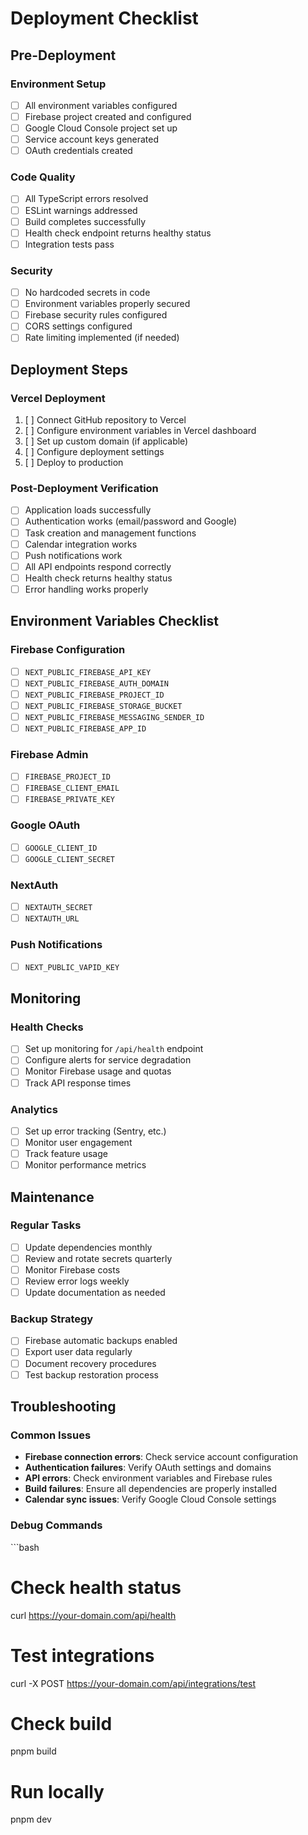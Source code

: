 # Deployment Checklist

## Pre-Deployment

### Environment Setup
- [ ] All environment variables configured
- [ ] Firebase project created and configured
- [ ] Google Cloud Console project set up
- [ ] Service account keys generated
- [ ] OAuth credentials created

### Code Quality
- [ ] All TypeScript errors resolved
- [ ] ESLint warnings addressed
- [ ] Build completes successfully
- [ ] Health check endpoint returns healthy status
- [ ] Integration tests pass

### Security
- [ ] No hardcoded secrets in code
- [ ] Environment variables properly secured
- [ ] Firebase security rules configured
- [ ] CORS settings configured
- [ ] Rate limiting implemented (if needed)

## Deployment Steps

### Vercel Deployment
1. [ ] Connect GitHub repository to Vercel
2. [ ] Configure environment variables in Vercel dashboard
3. [ ] Set up custom domain (if applicable)
4. [ ] Configure deployment settings
5. [ ] Deploy to production

### Post-Deployment Verification
- [ ] Application loads successfully
- [ ] Authentication works (email/password and Google)
- [ ] Task creation and management functions
- [ ] Calendar integration works
- [ ] Push notifications work
- [ ] All API endpoints respond correctly
- [ ] Health check returns healthy status
- [ ] Error handling works properly

## Environment Variables Checklist

### Firebase Configuration
- [ ] `NEXT_PUBLIC_FIREBASE_API_KEY`
- [ ] `NEXT_PUBLIC_FIREBASE_AUTH_DOMAIN`
- [ ] `NEXT_PUBLIC_FIREBASE_PROJECT_ID`
- [ ] `NEXT_PUBLIC_FIREBASE_STORAGE_BUCKET`
- [ ] `NEXT_PUBLIC_FIREBASE_MESSAGING_SENDER_ID`
- [ ] `NEXT_PUBLIC_FIREBASE_APP_ID`

### Firebase Admin
- [ ] `FIREBASE_PROJECT_ID`
- [ ] `FIREBASE_CLIENT_EMAIL`
- [ ] `FIREBASE_PRIVATE_KEY`

### Google OAuth
- [ ] `GOOGLE_CLIENT_ID`
- [ ] `GOOGLE_CLIENT_SECRET`

### NextAuth
- [ ] `NEXTAUTH_SECRET`
- [ ] `NEXTAUTH_URL`

### Push Notifications
- [ ] `NEXT_PUBLIC_VAPID_KEY`

## Monitoring

### Health Checks
- [ ] Set up monitoring for `/api/health` endpoint
- [ ] Configure alerts for service degradation
- [ ] Monitor Firebase usage and quotas
- [ ] Track API response times

### Analytics
- [ ] Set up error tracking (Sentry, etc.)
- [ ] Monitor user engagement
- [ ] Track feature usage
- [ ] Monitor performance metrics

## Maintenance

### Regular Tasks
- [ ] Update dependencies monthly
- [ ] Review and rotate secrets quarterly
- [ ] Monitor Firebase costs
- [ ] Review error logs weekly
- [ ] Update documentation as needed

### Backup Strategy
- [ ] Firebase automatic backups enabled
- [ ] Export user data regularly
- [ ] Document recovery procedures
- [ ] Test backup restoration process

## Troubleshooting

### Common Issues
- **Firebase connection errors**: Check service account configuration
- **Authentication failures**: Verify OAuth settings and domains
- **API errors**: Check environment variables and Firebase rules
- **Build failures**: Ensure all dependencies are properly installed
- **Calendar sync issues**: Verify Google Cloud Console settings

### Debug Commands
\`\`\`bash
# Check health status
curl https://your-domain.com/api/health

# Test integrations
curl -X POST https://your-domain.com/api/integrations/test

# Check build
pnpm build

# Run locally
pnpm dev
